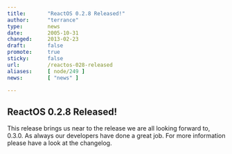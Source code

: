 ```yaml
---
title:       "ReactOS 0.2.8 Released!"
author:      "terrance"
type:        news
date:        2005-10-31
changed:     2013-02-23
draft:       false
promote:     true
sticky:      false
url:         /reactos-028-released
aliases:     [ node/249 ]
news:        [ "news" ]

---
```


<h2>ReactOS 0.2.8 Released!</h2>
<p>This release brings us near to the release we are all looking forward to, 0.3.0. As always our developers have done a great job. For more information please have a look at the changelog.</p>
